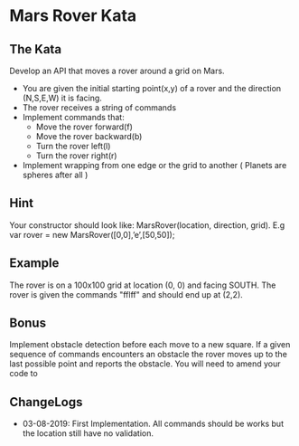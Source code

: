 # Mars Rover Kata

## The Kata
Develop an API that moves a rover around a grid on Mars.
- You are given the initial starting point(x,y) of a rover and the direction (N,S,E,W) it is facing.
- The rover receives a string of commands
- Implement commands that:
    - Move the rover forward(f)
    - Move the rover backward(b)
    - Turn the rover left(l)
    - Turn the rover right(r)
- Implement wrapping from one edge or the grid to another ( Planets are spheres after all )

## Hint
Your constructor should look like: MarsRover(location, direction, grid).
E.g var rover = new MarsRover([0,0],’e’,[50,50]);

## Example
The rover is on a 100x100 grid at location (0, 0) and facing SOUTH. The rover is given the commands "fflff" and
should end up at (2,2).

## Bonus
Implement obstacle detection before each move to a new square. If a given sequence of commands encounters an
obstacle the rover moves up to the last possible point and reports the obstacle. You will need to amend your code to


## ChangeLogs
- 03-08-2019: First Implementation. All commands should be works but the location still have no validation.